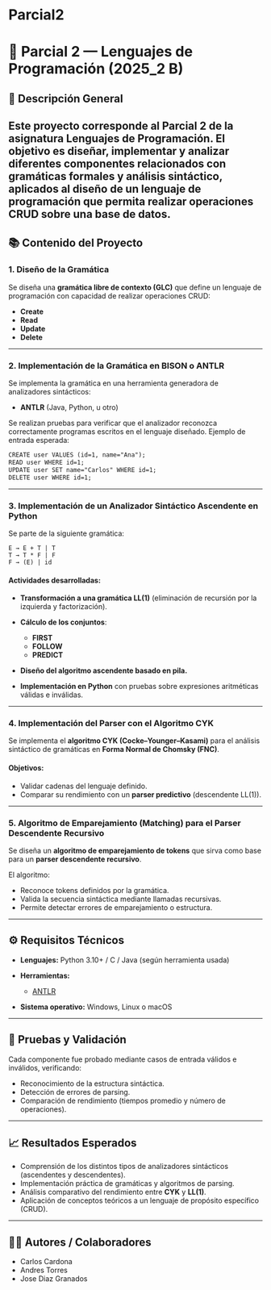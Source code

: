 # Parcial2


# 📘 Parcial 2 — Lenguajes de Programación (2025_2 B)

## 🧾 Descripción General

Este proyecto corresponde al **Parcial 2** de la asignatura **Lenguajes de Programación**. El objetivo es diseñar, implementar y analizar diferentes componentes relacionados con **gramáticas formales** y **análisis sintáctico**, aplicados al diseño de un lenguaje de programación que permita realizar operaciones **CRUD** sobre una base de datos.
---

## 📚 Contenido del Proyecto

### **1. Diseño de la Gramática**

Se diseña una **gramática libre de contexto (GLC)** que define un lenguaje de programación con capacidad de realizar operaciones CRUD:

* **Create**
* **Read**
* **Update**
* **Delete**

---

### **2. Implementación de la Gramática en BISON o ANTLR**

Se implementa la gramática en una herramienta generadora de analizadores sintácticos:

* **ANTLR** (Java, Python, u otro)

Se realizan pruebas para verificar que el analizador reconozca correctamente programas escritos en el lenguaje diseñado.
Ejemplo de entrada esperada:

```txt
CREATE user VALUES (id=1, name="Ana");
READ user WHERE id=1;
UPDATE user SET name="Carlos" WHERE id=1;
DELETE user WHERE id=1;
```

---

### **3. Implementación de un Analizador Sintáctico Ascendente en Python**

Se parte de la siguiente gramática:

```
E → E + T | T
T → T * F | F
F → (E) | id
```

#### Actividades desarrolladas:

* **Transformación a una gramática LL(1)** (eliminación de recursión por la izquierda y factorización).
* **Cálculo de los conjuntos**:

  * **FIRST**
  * **FOLLOW**
  * **PREDICT**
* **Diseño del algoritmo ascendente basado en pila.**
* **Implementación en Python** con pruebas sobre expresiones aritméticas válidas e inválidas.

---

### **4. Implementación del Parser con el Algoritmo CYK**

Se implementa el **algoritmo CYK (Cocke–Younger–Kasami)** para el análisis sintáctico de gramáticas en **Forma Normal de Chomsky (FNC)**.

#### Objetivos:

* Validar cadenas del lenguaje definido.
* Comparar su rendimiento con un **parser predictivo** (descendente LL(1)).

---

### **5. Algoritmo de Emparejamiento (Matching) para el Parser Descendente Recursivo**

Se diseña un **algoritmo de emparejamiento de tokens** que sirva como base para un **parser descendente recursivo**.

El algoritmo:

* Reconoce tokens definidos por la gramática.
* Valida la secuencia sintáctica mediante llamadas recursivas.
* Permite detectar errores de emparejamiento o estructura.

---

## ⚙️ Requisitos Técnicos

* **Lenguajes:** Python 3.10+ / C / Java (según herramienta usada)
* **Herramientas:**

  * [ANTLR](https://www.antlr.org/)
    
* **Sistema operativo:** Windows, Linux o macOS

---

## 🧪 Pruebas y Validación

Cada componente fue probado mediante casos de entrada válidos e inválidos, verificando:

* Reconocimiento de la estructura sintáctica.
* Detección de errores de parsing.
* Comparación de rendimiento (tiempos promedio y número de operaciones).

---

## 📈 Resultados Esperados

* Comprensión de los distintos tipos de analizadores sintácticos (ascendentes y descendentes).
* Implementación práctica de gramáticas y algoritmos de parsing.
* Análisis comparativo del rendimiento entre **CYK** y **LL(1)**.
* Aplicación de conceptos teóricos a un lenguaje de propósito específico (CRUD).

---

## 👨‍💻 Autores / Colaboradores

- Carlos Cardona
- Andres Torres
- Jose Diaz Granados
